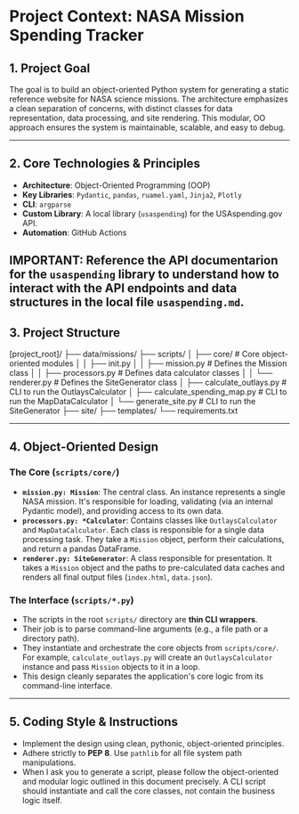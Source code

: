# Project Context: NASA Mission Spending Tracker

## 1. Project Goal

The goal is to build an object-oriented Python system for generating a static reference website for NASA science missions. The architecture emphasizes a clean separation of concerns, with distinct classes for data representation, data processing, and site rendering. This modular, OO approach ensures the system is maintainable, scalable, and easy to debug.

---

## 2. Core Technologies & Principles

-   **Architecture**: Object-Oriented Programming (OOP)
-   **Key Libraries**: `Pydantic`, `pandas`, `ruamel.yaml`, `Jinja2`, `Plotly`
-   **CLI**: `argparse`
-   **Custom Library**: A local library (`usaspending`) for the USAspending.gov API.
-   **Automation**: GitHub Actions

IMPORTANT: Reference the API documentarion for the `usaspending` library to understand how to interact with the API endpoints and data structures in the local file `usaspending.md`.
---

## 3. Project Structure

[project_root]/
├── data/missions/
├── scripts/
│   ├── core/                       # Core object-oriented modules
│   │   ├── init.py
│   │   ├── mission.py              # Defines the Mission class
│   │   ├── processors.py           # Defines data calculator classes
│   │   └── renderer.py             # Defines the SiteGenerator class
│   ├── calculate_outlays.py        # CLI to run the OutlaysCalculator
│   ├── calculate_spending_map.py   # CLI to run the MapDataCalculator
│   └── generate_site.py            # CLI to run the SiteGenerator
├── site/
├── templates/
└── requirements.txt

---

## 4. Object-Oriented Design

### The Core (`scripts/core/`)

-   **`mission.py: Mission`**: The central class. An instance represents a single NASA mission. It's responsible for loading, validating (via an internal Pydantic model), and providing access to its own data.
-   **`processors.py: *Calculator`**: Contains classes like `OutlaysCalculator` and `MapDataCalculator`. Each class is responsible for a single data processing task. They take a `Mission` object, perform their calculations, and return a pandas DataFrame.
-   **`renderer.py: SiteGenerator`**: A class responsible for presentation. It takes a `Mission` object and the paths to pre-calculated data caches and renders all final output files (`index.html`, `data.json`).

### The Interface (`scripts/*.py`)

-   The scripts in the root `scripts/` directory are **thin CLI wrappers**.
-   Their job is to parse command-line arguments (e.g., a file path or a directory path).
-   They instantiate and orchestrate the core objects from `scripts/core/`. For example, `calculate_outlays.py` will create an `OutlaysCalculator` instance and pass `Mission` objects to it in a loop.
-   This design cleanly separates the application's core logic from its command-line interface.

---

## 5. Coding Style & Instructions

-   Implement the design using clean, pythonic, object-oriented principles.
-   Adhere strictly to **PEP 8**. Use `pathlib` for all file system path manipulations.
-   When I ask you to generate a script, please follow the object-oriented and modular logic outlined in this document precisely. A CLI script should instantiate and call the core classes, not contain the business logic itself.
